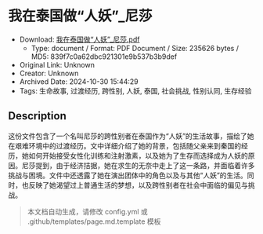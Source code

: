 # 我在泰国做“人妖”_尼莎

- Download: [我在泰国做“人妖”_尼莎.pdf](我在泰国做“人妖”_尼莎.pdf)
    - Type: document / Format: PDF Document / Size: 235626 bytes / MD5: 839f7c0a62dbc921301e9b537b3b9def
- Original Link: Unknown
- Creator: Unknown
- Archived Date: 2024-10-30 15:44:29
- Tags: 生命故事, 过渡经历, 跨性别, 人妖, 泰国, 社会挑战, 性别认同, 生存经验

## Description

这份文件包含了一个名叫尼莎的跨性别者在泰国作为“人妖”的生活故事，描绘了她在艰难环境中的过渡经历。文中详细介绍了她的背景，包括随父亲来到秦国的经历，她如何开始接受女性化训练和注射激素，以及她为了生存而选择成为人妖的原因。尼莎提到，由于经济拮据，她在求生的无奈中走上了这一条路，并面临着许多挑战与困境。文件中还透露了她在演出团体中的角色以及与其他“人妖”的生活。同时，也反映了她渴望过上普通生活的梦想，以及跨性别者在社会中面临的偏见与挑战。

> 本文档自动生成，请修改 config.yml 或 .github/templates/page.md.template 模板

